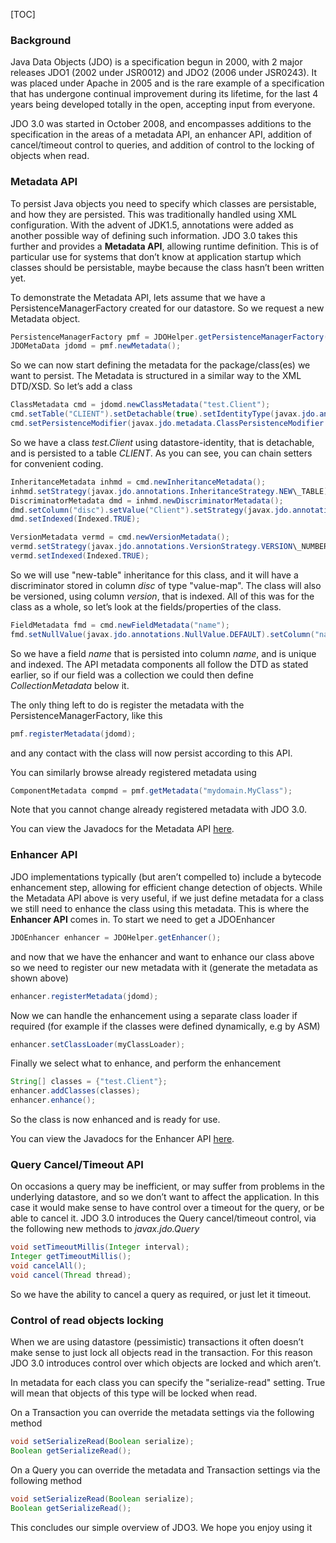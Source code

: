[TOC]

### Background

Java Data Objects (JDO) is a specification begun in 2000, with 2 major releases JDO1 (2002 under JSR0012) and JDO2 (2006 under JSR0243). It was placed under Apache in 2005 and is the rare example of a specification that has undergone continual improvement during its lifetime, for the last 4 years being developed totally in the open, accepting input from everyone.

JDO 3.0 was started in October 2008, and encompasses additions to the specification in the areas of a metadata API, an enhancer API, addition of cancel/timeout control to queries, and addition of control to the locking of objects when read.

### Metadata API

To persist Java objects you need to specify which classes are persistable, and how they are persisted. This was traditionally handled using XML configuration. With the advent of JDK1.5, annotations were added as another possible way of defining such information. JDO 3.0 takes this further and provides a **Metadata API**, allowing runtime definition. This is of particular use for systems that don’t know at application startup which classes should be persistable, maybe because the class hasn’t been written yet.

To demonstrate the Metadata API, lets assume that we have a PersistenceManagerFactory created for our datastore. So we request a new Metadata object.

```java
PersistenceManagerFactory pmf = JDOHelper.getPersistenceManagerFactory(props);
JDOMetaData jdomd = pmf.newMetadata();
```

So we can now start defining the metadata for the package/class(es) we want to persist. The Metadata is structured in a similar way to the XML DTD/XSD. So let’s add a class

```java
ClassMetadata cmd = jdomd.newClassMetadata("test.Client");
cmd.setTable("CLIENT").setDetachable(true).setIdentityType(javax.jdo.annotations.IdentityType.DATASTORE);
cmd.setPersistenceModifier(javax.jdo.metadata.ClassPersistenceModifier.PERSISTENCE\_CAPABLE);
```

So we have a class _test.Client_ using datastore-identity, that is detachable, and is persisted to a table _CLIENT_. As you can see, you can chain setters for convenient coding.

```java
InheritanceMetadata inhmd = cmd.newInheritanceMetadata();
inhmd.setStrategy(javax.jdo.annotations.InheritanceStrategy.NEW\_TABLE);
DiscriminatorMetadata dmd = inhmd.newDiscriminatorMetadata();
dmd.setColumn("disc").setValue("Client").setStrategy(javax.jdo.annotations.DiscriminatorStrategy.VALUE\_MAP);
dmd.setIndexed(Indexed.TRUE);

VersionMetadata vermd = cmd.newVersionMetadata();
vermd.setStrategy(javax.jdo.annotations.VersionStrategy.VERSION\_NUMBER).setColumn("version");
vermd.setIndexed(Indexed.TRUE);
```

So we will use "new-table" inheritance for this class, and it will have a discriminator stored in column _disc_ of type "value-map". The class will also be versioned, using column _version_, that is indexed. All of this was for the class as a whole, so let’s look at the fields/properties of the class.

```java
FieldMetadata fmd = cmd.newFieldMetadata("name");
fmd.setNullValue(javax.jdo.annotations.NullValue.DEFAULT).setColumn("name").setIndexed(true).setUnique(true);
```

So we have a field _name_ that is persisted into column _name_, and is unique and indexed. The API metadata components all follow the DTD as stated earlier, so if our field was a collection we could then define _CollectionMetadata_ below it.

The only thing left to do is register the metadata with the PersistenceManagerFactory, like this

```java
pmf.registerMetadata(jdomd);
```

and any contact with the class will now persist according to this API.

You can similarly browse already registered metadata using

```java
ComponentMetadata compmd = pmf.getMetadata("mydomain.MyClass");
```

Note that you cannot change already registered metadata with JDO 3.0.

You can view the Javadocs for the Metadata API [here](http://db.apache.org/jdo/api30/apidocs/javax/jdo/metadata/package-summary.html).

### Enhancer API

JDO implementations typically (but aren’t compelled to) include a bytecode enhancement step, allowing for efficient change detection of objects. While the Metadata API above is very useful, if we just define metadata for a class we still need to enhance the class using this metadata. This is where the **Enhancer API** comes in. To start we need to get a JDOEnhancer

```java
JDOEnhancer enhancer = JDOHelper.getEnhancer();
```

and now that we have the enhancer and want to enhance our class above so we need to register our new metadata with it (generate the metadata as shown above)

```java
enhancer.registerMetadata(jdomd);
```

Now we can handle the enhancement using a separate class loader if required (for example if the classes were defined dynamically, e.g by ASM)

```java
enhancer.setClassLoader(myClassLoader);
```

Finally we select what to enhance, and perform the enhancement

```java
String[] classes = {"test.Client"};
enhancer.addClasses(classes);
enhancer.enhance();
```

So the class is now enhanced and is ready for use.

You can view the Javadocs for the Enhancer API [here](http://db.apache.org/jdo/api30/apidocs/index.html).

### Query Cancel/Timeout API

On occasions a query may be inefficient, or may suffer from problems in the underlying datastore, and so we don’t want to affect the application. In this case it would make sense to have control over a timeout for the query, or be able to cancel it. JDO 3.0 introduces the Query cancel/timeout control, via the following new methods to _javax.jdo.Query_

```java
void setTimeoutMillis(Integer interval);
Integer getTimeoutMillis();
void cancelAll();
void cancel(Thread thread);
```

So we have the ability to cancel a query as required, or just let it timeout.

### Control of read objects locking

When we are using datastore (pessimistic) transactions it often doesn’t make sense to just lock all objects read in the transaction. For this reason JDO 3.0 introduces control over which objects are locked and which aren’t.

In metadata for each class you can specify the "serialize-read" setting. True will mean that objects of this type will be locked when read.

On a Transaction you can override the metadata settings via the following method

```java
void setSerializeRead(Boolean serialize);
Boolean getSerializeRead();
```

On a Query you can override the metadata and Transaction settings via the following method

```java
void setSerializeRead(Boolean serialize);
Boolean getSerializeRead();
```

This concludes our simple overview of JDO3. We hope you enjoy using it
